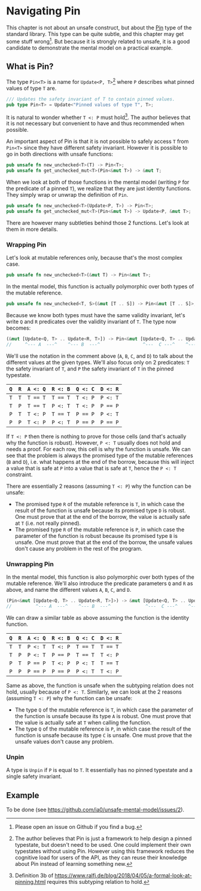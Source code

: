 # Navigating Pin

This chapter is not about an unsafe construct, but about the [Pin][pin-type] type of the standard
library. This type can be quite subtle, and this chapter may get some stuff wrong[^issue]. But
because it is strongly related to unsafe, it is a good candidate to demonstrate the mental model on
a practical example.

## What is Pin?

The type `Pin<T>` is a name for `Update<P, T>`[^framework] where `P` describes what pinned values of
type `T` are.

```rust
/// Updates the safety invariant of T to contain pinned values.
pub type Pin<T> = Update<"Pinned values of type T", T>;
```

It is natural to wonder whether `T <: P` must hold[^safe-subtype-pin]. The author believes that it
is not necessary but convenient to have and thus recommended when possible.

An important aspect of Pin is that it is not possible to safely access `T` from `Pin<T>` since they
have different safety invariant. However it is possible to go in both directions with unsafe
functions:

```rust
pub unsafe fn new_unchecked<T>(T) -> Pin<T>;
pub unsafe fn get_unchecked_mut<T>(Pin<&mut T>) -> &mut T;
```

When we look at both of those functions in the mental model (writing `P` for the predicate of a
pinned `T`), we realize that they are just identity functions. They simply wrap or unwrap the
definition of `Pin`.

```rust
pub unsafe fn new_unchecked<T>(Update<P, T>) -> Pin<T>;
pub unsafe fn get_unchecked_mut<T>(Pin<&mut T>) -> Update<P, &mut T>;
```

There are however many subtleties behind those 2 functions. Let's look at them in more details.

### Wrapping Pin

Let's look at mutable references only, because that's the most complex case.

```rust
pub unsafe fn new_unchecked<T>(&mut T) -> Pin<&mut T>;
```

In the mental model, this function is actually polymorphic over both types of the mutable reference.

```rust
pub unsafe fn new_unchecked<T, S>(&mut [T .. S]) -> Pin<&mut [T .. S]>;
```

Because we know both types must have the same validity invariant, let's write `Q` and `R` predicates
over the validity invariant of `T`. The type now becomes:

```rust
(&mut [Update<Q, T> .. Update<R, T>]) -> Pin<&mut [Update<Q, T> .. Update<R, T>]>
//     ^--- A  ---^    ^--- B  ---^                ^---  C ---^    ^---  D ---^
```

We'll use the notation in the comment above (`A`, `B`, `C`, and `D`) to talk about the different
values at the given types. We'll also focus only on 2 predicates: `T` the safety invariant of `T`,
and `P` the safety invariant of `T` in the pinned typestate.

| `Q` | `R` | `A <: Q` | `R <: B` | `Q <: C` | `D <: R` |
|-----|-----|----------|----------|----------|----------|
| `T` | `T` | `T == T` | `T == T` | `T <: P` | `P <: T` |
| `T` | `P` | `T == T` | `P <: T` | `T <: P` | `P == P` |
| `P` | `T` | `T <: P` | `T == T` | `P == P` | `P <: T` |
| `P` | `P` | `T <: P` | `P <: T` | `P == P` | `P == P` |

If `T <: P` then there is nothing to prove for those cells (and that's actually why the function is
robust). However, `P <: T` usually does not hold and needs a proof. For each row, this cell is why
the function is unsafe. We can see that the problem is always the promised type of the mutable
references (`B` and `D`), i.e. what happens at the end of the borrow, because this will inject a
value that is safe at `P` into a value that is safe at `T`, hence the `P <: T` constraint.

There are essentially 2 reasons (assuming `T <: P`) why the function can be unsafe:
- The promised type `R` of the mutable reference is `T`, in which case the result of the function is
  unsafe because its promised type `D` is robust. One must prove that at the end of the borrow, the
  value is actually safe at `T` (i.e. not really pinned).
- The promised type `R` of the mutable reference is `P`, in which case the parameter of the function
  is robust because its promised type `B` is unsafe. One must prove that at the end of the borrow,
  the unsafe values don't cause any problem in the rest of the program.

### Unwrapping Pin

In the mental model, this function is also polymorphic over both types of the mutable reference.
We'll also introduce the predicate parameters `Q` and `R` as above, and name the different values
`A`, `B`, `C`, and `D`.

```rust
(Pin<&mut [Update<Q, T> .. Update<R, T>]>) -> &mut [Update<Q, T> .. Update<R, T>]
//         ^--- A  ---^    ^--- B  ---^             ^---  C ---^    ^---  D ---^
```

We can draw a similar table as above assuming the function is the identity function.

| `Q` | `R` | `A <: Q` | `R <: B` | `Q <: C` | `D <: R` |
|-----|-----|----------|----------|----------|----------|
| `T` | `T` | `P <: T` | `T <: P` | `T == T` | `T == T` |
| `T` | `P` | `P <: T` | `P == P` | `T == T` | `T <: P` |
| `P` | `T` | `P == P` | `T <: P` | `P <: T` | `T == T` |
| `P` | `P` | `P == P` | `P == P` | `P <: T` | `T <: P` |

Same as above, the function is unsafe when the subtyping relation does not hold, usually because of
`P <: T`. Similarly, we can look at the 2 reasons (assuming `T <: P`) why the function can be
unsafe:
- The type `Q` of the mutable reference is `T`, in which case the parameter of the function is
  unsafe because its type `A` is robust. One must prove that the value is actually safe at `T` when
  calling the function.
- The type `Q` of the mutable reference is `P`, in which case the result of the function is unsafe
  because its type `C` is unsafe. One must prove that the unsafe values don't cause any problem.

### Unpin

A type is `Unpin` if `P` is equal to `T`. It essentially has no pinned typestate and a single safety
invariant.

## Example

To be done (see <https://github.com/ia0/unsafe-mental-model/issues/2>).

[^issue]: Please open an issue on Github if you find a bug.
[^safe-subtype-pin]: Definition 3b of
    <https://www.ralfj.de/blog/2018/04/05/a-formal-look-at-pinning.html> requires this subtyping
    relation to hold.
[^framework]: The author believes that Pin is just a framework to help design a pinned typestate,
    but doesn't need to be used. One could implement their own typestates without using Pin. However
    using this framework reduces the cognitive load for users of the API, as they can reuse their
    knowledge about Pin instead of learning something new.

[pin-type]: https://doc.rust-lang.org/std/pin/struct.Pin.html
